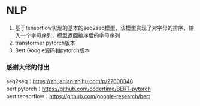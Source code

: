 # NLP
1. 基于tensorflow实现的基本的seq2seq模型，该模型实现了对字母的排序，输入一个字母序列，模型返回排序后的字母序列  
2. transformer pytorch版本  
3. Bert Google源码和pytorch版本  

### 感谢大佬的付出
seq2seq：https://zhuanlan.zhihu.com/p/27608348  
bert pytorch：https://github.com/codertimo/BERT-pytorch  
bert tensorflow：https://github.com/google-research/bert